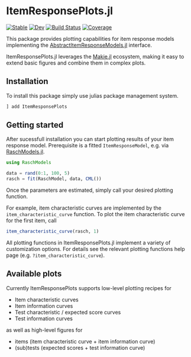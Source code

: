 # ItemResponsePlots.jl

[![Stable](https://img.shields.io/badge/docs-stable-blue.svg)](https://JuliaPsychometrics.github.io/ItemResponsePlots.jl/stable/)
[![Dev](https://img.shields.io/badge/docs-dev-blue.svg)](https://JuliaPsychometrics.github.io/ItemResponsePlots.jl/dev/)
[![Build Status](https://github.com/JuliaPsychometrics/ItemResponsePlots.jl/actions/workflows/CI.yml/badge.svg?branch=main)](https://github.com/JuliaPsychometrics/ItemResponsePlots.jl/actions/workflows/CI.yml?query=branch%3Amain)
[![Coverage](https://codecov.io/gh/JuliaPsychometrics/ItemResponsePlots.jl/branch/main/graph/badge.svg)](https://codecov.io/gh/JuliaPsychometrics/ItemResponsePlots.jl)

This package provides plotting capabilities for item response models implementing the [AbstractItemResponseModels.jl](https://github.com/JuliaPsychometrics/AbstractItemResponseModels.jl) interface. 

ItemResponsePlots.jl leverages the [Makie.jl](https://github.com/MakieOrg/Makie.jl) ecosystem, making it easy to extend basic figures and combine them in complex plots.

## Installation
To install this package simply use julias package management system.

```julia
] add ItemResponsePlots
```

## Getting started
After sucessfull installation you can start plotting results of your item response model. Prerequisite is a fitted `ItemResponseModel`, e.g. via [RaschModels.jl](https://github.com/JuliaPsychometrics/RaschModels.jl).

```julia
using RaschModels

data = rand(0:1, 100, 5)
rasch = fit(RaschModel, data, CML())
```

Once the parameters are estimated, simply call your desired plotting function. 

For example, item characteristic curves are implemented by the `item_characteristic_curve` function. 
To plot the item characteristic curve for the first item, call

```julia
item_characteristic_curve(rasch, 1)
```

All plotting functions in ItemResponsePlots.jl implement a variety of customization options. For details see the relevant plotting functions help page (e.g. `?item_characteristic_curve`).

## Available plots
Currently ItemResponsePlots supports low-level plotting recipes for

- Item characteristic curves
- Item information curves
- Test characteristic / expected score curves
- Test information curves 

as well as high-level figures for 

- items (item characteristic curve + item information curve)
- (sub)tests (expected scores + test information curve)
